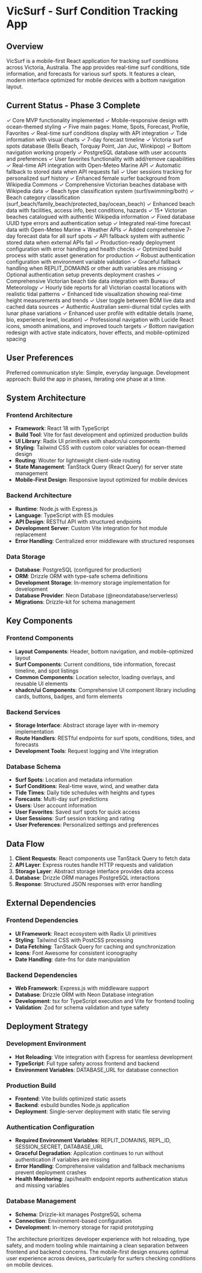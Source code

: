# VicSurf - Surf Condition Tracking App

## Overview

VicSurf is a mobile-first React application for tracking surf conditions across Victoria, Australia. The app provides real-time surf conditions, tide information, and forecasts for various surf spots. It features a clean, modern interface optimized for mobile devices with a bottom navigation layout.

## Current Status - Phase 3 Complete

✓ Core MVP functionality implemented
✓ Mobile-responsive design with ocean-themed styling
✓ Five main pages: Home, Spots, Forecast, Profile, Favorites
✓ Real-time surf conditions display with API integration
✓ Tide information with visual charts
✓ 7-day forecast timeline
✓ Victoria surf spots database (Bells Beach, Torquay Point, Jan Juc, Winkipop)
✓ Bottom navigation working properly
✓ PostgreSQL database with user accounts and preferences
✓ User favorites functionality with add/remove capabilities
✓ Real-time API integration with Open-Meteo Marine API
✓ Automatic fallback to stored data when API requests fail
✓ User sessions tracking for personalized surf history
✓ Enhanced female surfer background from Wikipedia Commons
✓ Comprehensive Victorian beaches database with Wikipedia data
✓ Beach type classification system (surf/swimming/both)
✓ Beach category classification (surf_beach/family_beach/protected_bay/ocean_beach)
✓ Enhanced beach data with facilities, access info, best conditions, hazards
✓ 15+ Victorian beaches catalogued with authentic Wikipedia information
✓ Fixed database UUID type errors and authentication setup
✓ Integrated real-time forecast data with Open-Meteo Marine + Weather APIs
✓ Added comprehensive 7-day forecast data for all surf spots
✓ API fallback system with authentic stored data when external APIs fail
✓ Production-ready deployment configuration with error handling and health checks
✓ Optimized build process with static asset generation for production
✓ Robust authentication configuration with environment variable validation
✓ Graceful fallback handling when REPLIT_DOMAINS or other auth variables are missing
✓ Optional authentication setup prevents deployment crashes
✓ Comprehensive Victorian beach tide data integration with Bureau of Meteorology
✓ Hourly tide reports for all Victorian coastal locations with realistic tidal patterns
✓ Enhanced tide visualization showing real-time height measurements and trends
✓ User toggle between BOM live data and cached data sources
✓ Authentic Australian semi-diurnal tidal cycles with lunar phase variations
✓ Enhanced user profile with editable details (name, bio, experience level, location)
✓ Professional navigation with Lucide React icons, smooth animations, and improved touch targets
✓ Bottom navigation redesign with active state indicators, hover effects, and mobile-optimized spacing

## User Preferences

Preferred communication style: Simple, everyday language.
Development approach: Build the app in phases, iterating one phase at a time.

## System Architecture

### Frontend Architecture
- **Framework**: React 18 with TypeScript
- **Build Tool**: Vite for fast development and optimized production builds
- **UI Library**: Radix UI primitives with shadcn/ui components
- **Styling**: Tailwind CSS with custom color variables for ocean-themed design
- **Routing**: Wouter for lightweight client-side routing
- **State Management**: TanStack Query (React Query) for server state management
- **Mobile-First Design**: Responsive layout optimized for mobile devices

### Backend Architecture
- **Runtime**: Node.js with Express.js
- **Language**: TypeScript with ES modules
- **API Design**: RESTful API with structured endpoints
- **Development Server**: Custom Vite integration for hot module replacement
- **Error Handling**: Centralized error middleware with structured responses

### Data Storage
- **Database**: PostgreSQL (configured for production)
- **ORM**: Drizzle ORM with type-safe schema definitions
- **Development Storage**: In-memory storage implementation for development
- **Database Provider**: Neon Database (@neondatabase/serverless)
- **Migrations**: Drizzle-kit for schema management

## Key Components

### Frontend Components
- **Layout Components**: Header, bottom navigation, and mobile-optimized layout
- **Surf Components**: Current conditions, tide information, forecast timeline, and spot listings
- **Common Components**: Location selector, loading overlays, and reusable UI elements
- **shadcn/ui Components**: Comprehensive UI component library including cards, buttons, badges, and form elements

### Backend Services
- **Storage Interface**: Abstract storage layer with in-memory implementation
- **Route Handlers**: RESTful endpoints for surf spots, conditions, tides, and forecasts
- **Development Tools**: Request logging and Vite integration

### Database Schema
- **Surf Spots**: Location and metadata information
- **Surf Conditions**: Real-time wave, wind, and weather data
- **Tide Times**: Daily tide schedules with heights and types
- **Forecasts**: Multi-day surf predictions
- **Users**: User account information
- **User Favorites**: Saved surf spots for quick access
- **User Sessions**: Surf session tracking and rating
- **User Preferences**: Personalized settings and preferences

## Data Flow

1. **Client Requests**: React components use TanStack Query to fetch data
2. **API Layer**: Express routes handle HTTP requests and validation
3. **Storage Layer**: Abstract storage interface provides data access
4. **Database**: Drizzle ORM manages PostgreSQL interactions
5. **Response**: Structured JSON responses with error handling

## External Dependencies

### Frontend Dependencies
- **UI Framework**: React ecosystem with Radix UI primitives
- **Styling**: Tailwind CSS with PostCSS processing
- **Data Fetching**: TanStack Query for caching and synchronization
- **Icons**: Font Awesome for consistent iconography
- **Date Handling**: date-fns for date manipulation

### Backend Dependencies
- **Web Framework**: Express.js with middleware support
- **Database**: Drizzle ORM with Neon Database integration
- **Development**: tsx for TypeScript execution and Vite for frontend tooling
- **Validation**: Zod for schema validation and type safety

## Deployment Strategy

### Development Environment
- **Hot Reloading**: Vite integration with Express for seamless development
- **TypeScript**: Full type safety across frontend and backend
- **Environment Variables**: DATABASE_URL for database connection

### Production Build
- **Frontend**: Vite builds optimized static assets
- **Backend**: esbuild bundles Node.js application
- **Deployment**: Single-server deployment with static file serving

### Authentication Configuration
- **Required Environment Variables**: REPLIT_DOMAINS, REPL_ID, SESSION_SECRET, DATABASE_URL
- **Graceful Degradation**: Application continues to run without authentication if variables are missing
- **Error Handling**: Comprehensive validation and fallback mechanisms prevent deployment crashes
- **Health Monitoring**: /api/health endpoint reports authentication status and missing variables

### Database Management
- **Schema**: Drizzle-kit manages PostgreSQL schema
- **Connection**: Environment-based configuration
- **Development**: In-memory storage for rapid prototyping

The architecture prioritizes developer experience with hot reloading, type safety, and modern tooling while maintaining a clean separation between frontend and backend concerns. The mobile-first design ensures optimal user experience across devices, particularly for surfers checking conditions on mobile devices.
